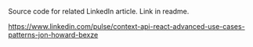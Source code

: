 Source code for related LinkedIn article. Link in readme.

https://www.linkedin.com/pulse/context-api-react-advanced-use-cases-patterns-jon-howard-bexze
